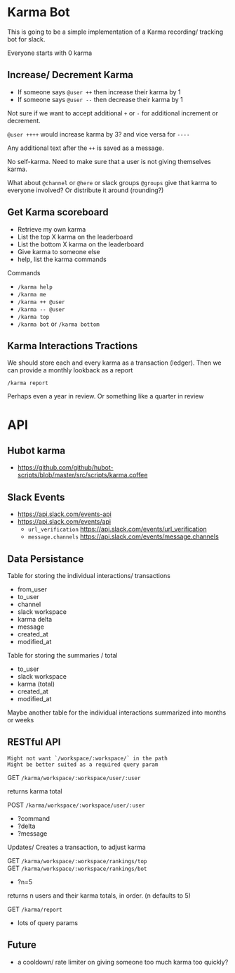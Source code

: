 # Karma Bot

This is going to be a simple implementation of a Karma recording/ tracking  
bot for slack.

Everyone starts with 0 karma

## Increase/ Decrement Karma

* If someone says `@user ++` then increase their karma by 1
* If someone says `@user --` then decrease their karma by 1

Not sure if we want to accept additional `+` or `-`
for additional increment or decrement.  

`@user ++++` would increase karma by 3? and vice versa for `----`

Any additional text after the `++` is saved as a message.

No self-karma. Need to make sure that a user is not giving themselves karma.

What about `@channel` or `@here` or slack groups `@groups`
give that karma to everyone involved? Or distribute it around (rounding?)

## Get Karma scoreboard

* Retrieve my own karma
* List the top X karma on the leaderboard
* List the bottom X karma on the leaderboard
* Give karma to someone else
* help, list the karma commands

Commands

* `/karma help`
* `/karma me`
* `/karma ++ @user`
* `/karma -- @user`
* `/karma top`
* `/karma bot` or `/karma bottom`

## Karma Interactions Tractions

We should store each and every karma as a transaction (ledger). Then we can provide a monthly lookback as a report

`/karma report`

Perhaps even a year in review. Or something like a quarter in review

# API

## Hubot karma

* https://github.com/github/hubot-scripts/blob/master/src/scripts/karma.coffee

## Slack Events

* https://api.slack.com/events-api
* https://api.slack.com/events/api
  * `url_verification` https://api.slack.com/events/url_verification
  * `message.channels` https://api.slack.com/events/message.channels

## Data Persistance

Table for storing the individual interactions/ transactions

* from_user
* to_user
* channel
* slack workspace
* karma delta
* message
* created_at
* modified_at

Table for storing the summaries / total

* to_user
* slack workspace
* karma (total)
* created_at
* modified_at

Maybe another table for the individual interactions summarized into months or weeks

## RESTful API

```
Might not want `/workspace/:workspace/` in the path
Might be better suited as a required query param
```

GET `/karma/workspace/:workspace/user/:user`

returns karma total

POST `/karma/workspace/:workspace/user/:user`  

* ?command
* ?delta
* ?message

Updates/ Creates a transaction, to adjust karma

GET `/karma/workspace/:workspace/rankings/top`  
GET `/karma/workspace/:workspace/rankings/bot`  

* ?n=5

returns n users and their karma totals, in order.
(n defaults to 5)

GET `/karma/report`

* lots of query params

## Future

* a cooldown/ rate limiter on giving someone too much karma too quickly?
